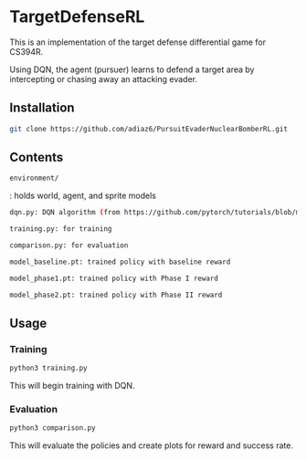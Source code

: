 # TargetDefenseRL
This is an implementation of the target defense differential game for CS394R.

Using DQN, the agent (pursuer) learns to defend a target area by intercepting or chasing away an attacking evader.

## Installation
```bash
git clone https://github.com/adiaz6/PursuitEvaderNuclearBomberRL.git
```

## Contents 

```bash
environment/
```
: holds world, agent, and sprite models

```bash
dqn.py: DQN algorithm (from https://github.com/pytorch/tutorials/blob/main/intermediate_source/reinforcement_q_learning.py)
```

```bash
training.py: for training
```

```bash
comparison.py: for evaluation
```

```bash
model_baseline.pt: trained policy with baseline reward
```

```bash
model_phase1.pt: trained policy with Phase I reward
```

```bash
model_phase2.pt: trained policy with Phase II reward
```

## Usage
### Training
```bash
python3 training.py
```
This will begin training with DQN.

### Evaluation
```bash
python3 comparison.py
```
This will evaluate the policies and create plots for reward and success rate.
